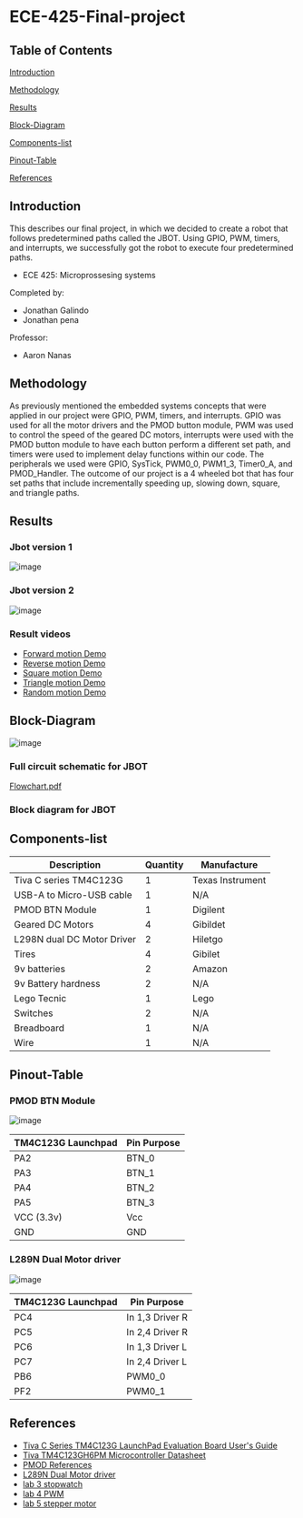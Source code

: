 # ECE-425-Final-project



## Table of Contents  

[Introduction](#introduction)  

[Methodology](#methodology) 

[Results](#Results)  

[Block-Diagram](#Block-Diagram) 

[Components-list](#Components-list) 

[Pinout-Table](#Pinout-Table) 

[References](#References) 


<a name="Introduction"/>

## Introduction 
This describes our final project, in which we decided to create a robot that follows predetermined paths called the JBOT. Using GPIO, PWM, timers, and interrupts, we successfully got the robot to execute four predetermined paths.
  - ECE 425: Microprossesing systems
  
Completed by:
  - Jonathan Galindo
  - Jonathan pena
    
Professor:
  - Aaron Nanas

<a name="Methodology"/>

## Methodology

As previously mentioned the embedded systems concepts that were applied in our project were GPIO, PWM, timers, and interrupts. GPIO was used for all the motor drivers and the PMOD button module, PWM was used to control the speed of the geared DC motors, interrupts were used with the PMOD button module to have each button perform a different set path, and timers were used to implement delay functions within our code. 
The peripherals we used were GPIO, SysTick, PWM0_0, PWM1_3, Timer0_A, and PMOD_Handler. 
The outcome of our project is a 4 wheeled bot that has four set paths that include incrementally speeding up, slowing down, square, and triangle paths.

<a name="Results"/>

## Results 

### Jbot version 1 
![image](https://github.com/user-attachments/assets/c166ed7d-d93f-4171-b100-cfd7e8749279)

### Jbot version 2
![image](https://github.com/user-attachments/assets/2b131722-aa92-40a4-8511-0cc04d9e8df4)

### Result videos
- [Forward motion Demo](https://www.youtube.com/watch?v=0g-sLS1BYuo)
- [Reverse motion Demo](https://www.youtube.com/shorts/58Ausv4WyR4)
- [Square motion Demo](https://www.youtube.com/shorts/1VXs_1inAJk)
- [Triangle motion Demo](https://www.youtube.com/watch?v=Pw7c7Hkyzvk)
- [Random motion Demo](https://www.youtube.com/watch?v=Pw7c7Hkyzvk)

<a name="Block-Diagram"/>

## Block-Diagram

![image](https://github.com/user-attachments/assets/a525f7c1-d97d-4fbb-9548-3a42da477702)
### Full circuit schematic for JBOT

[Flowchart.pdf](https://github.com/user-attachments/files/18159021/Flowchart.pdf)
### Block diagram for JBOT

<a name="Components-list"/>

## Components-list

| Description               | Quantity      | Manufacture     |
| --------------------------| ------------- |-----------------|
| Tiva C series TM4C123G    | 1             | Texas Instrument|
| USB-A to Micro-USB cable  | 1             | N/A             |
| PMOD BTN Module           | 1             | Digilent        |
| Geared DC Motors          | 4             | Gibildet        |
| L298N dual DC Motor Driver| 2             | Hiletgo         |
| Tires                     | 4             | Gibilet         |
| 9v batteries              | 2             | Amazon          |
| 9v Battery hardness       | 2             | N/A             |
| Lego Tecnic               | 1             | Lego            |
| Switches                  | 2             | N/A             |
| Breadboard                | 1             | N/A             |
| Wire                      | 1             | N/A             |

<a name="Pinout-Table"/>

## Pinout-Table 

### PMOD BTN Module 

![image](https://github.com/user-attachments/assets/6d5c37fa-10ce-42d5-9dcb-4c18f2d2c540)


| TM4C123G Launchpad| Pin Purpose   | 
| ------------------| ------------- |
| PA2               | BTN_0         |
| PA3               | BTN_1         |
| PA4               | BTN_2         |
| PA5               | BTN_3         |
| VCC (3.3v)        | Vcc           |
| GND               | GND           |

### L289N Dual Motor driver 

![image](https://github.com/user-attachments/assets/35c13ad6-9feb-416b-b242-3b9ffc6a4d31)

| TM4C123G Launchpad| Pin Purpose    | 
| ------------------| ---------------|
| PC4               | In 1,3 Driver R|
| PC5               | In 2,4 Driver R|
| PC6               | In 1,3 Driver L|
| PC7               | In 2,4 Driver L|
| PB6               | PWM0_0         |
| PF2               | PWM0_1         |

<a name="References"/>

## References

- [Tiva C Series TM4C123G LaunchPad Evaluation Board User's Guide](https://www.ti.com/lit/pdf/spmu296)
- [Tiva TM4C123GH6PM Microcontroller Datasheet](https://www.ti.com/lit/gpn/TM4C123GH6PM)
- [PMOD References](https://digilent.com/reference/pmod/pmodbtn/reference-manual)
- [L289N Dual Motor driver](https://www.handsontec.com/dataspecs/L298N%20Motor%20Driver.pdf)
- [lab 3 stopwatch](https://canvas.csun.edu/courses/154188/files/26684375?wrap=1)
- [lab 4 PWM ](https://canvas.csun.edu/courses/154188/files/26725003?wrap=1)
- [lab 5 stepper motor](https://canvas.csun.edu/courses/154188/files/26986033?wrap=1)
